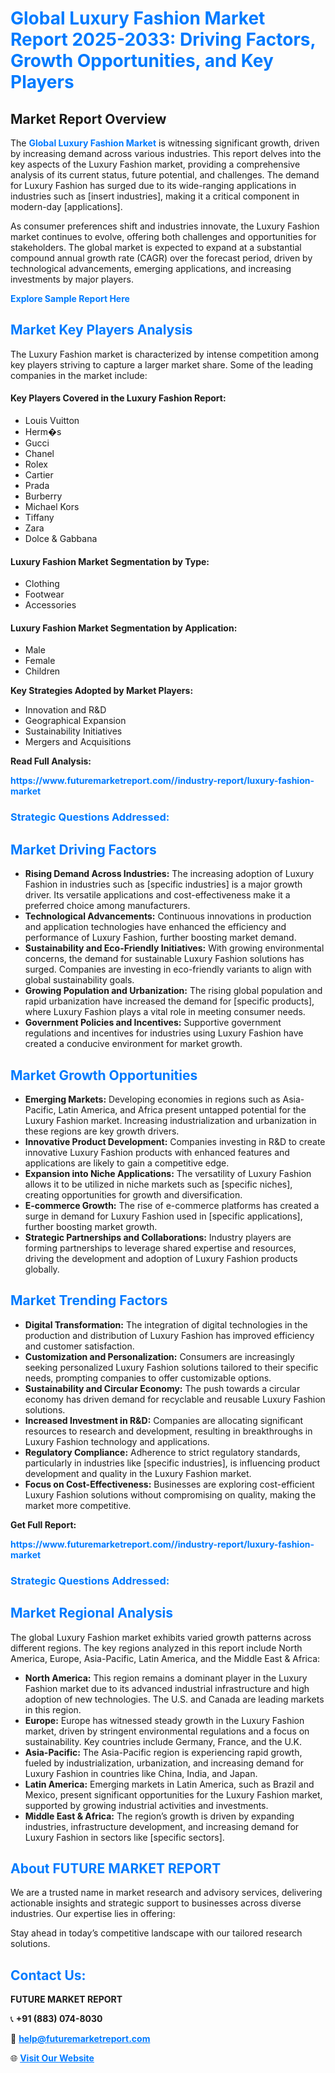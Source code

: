 <h1 style="color: #007BFF;">Global Luxury Fashion Market Report 2025-2033: Driving Factors, Growth Opportunities, and Key Players</h1>

<section id="overview">
<h2>Market Report Overview</h2>
<p>The <a href="https://www.futuremarketreport.com//industry-report/luxury-fashion-market" style="color: #007BFF; text-decoration: none;"><strong>Global Luxury Fashion Market</strong></a> is witnessing significant growth, driven by increasing demand across various industries. This report delves into the key aspects of the Luxury Fashion market, providing a comprehensive analysis of its current status, future potential, and challenges. The demand for Luxury Fashion has surged due to its wide-ranging applications in industries such as [insert industries], making it a critical component in modern-day [applications].</p>
<p>As consumer preferences shift and industries innovate, the Luxury Fashion market continues to evolve, offering both challenges and opportunities for stakeholders. The global market is expected to expand at a substantial compound annual growth rate (CAGR) over the forecast period, driven by technological advancements, emerging applications, and increasing investments by major players.</p>
</section>

<section id="overview">
<p><a href="https://www.futuremarketreport.com//request-sample/reportId=63612" style="color: #007BFF; text-decoration: none;"><strong>Explore Sample Report Here</strong></a></p>
</section>

<section id="key-players">
<h2 style="color: #007BFF;">Market Key Players Analysis</h2>
<p>The Luxury Fashion market is characterized by intense competition among key players striving to capture a larger market share. Some of the leading companies in the market include:</p>
<h4>Key Players Covered in the Luxury Fashion Report:</h4>
<ul><li>Louis Vuitton</li><li>Herm�s</li><li>Gucci</li><li>Chanel</li><li>Rolex</li><li>Cartier</li><li>Prada</li><li>Burberry</li><li>Michael Kors</li><li>Tiffany</li><li>Zara</li><li>Dolce &amp; Gabbana</li></ul>
<h4>Luxury Fashion Market Segmentation by Type:</h4>
<ul><li>Clothing</li><li>Footwear</li><li>Accessories</li></ul>

<h4>Luxury Fashion Market Segmentation by Application:</h4>
<ul><li>Male</li><li>Female</li><li>Children</li></ul>
<p><strong>Key Strategies Adopted by Market Players:</strong></p>
<ul>
<li>Innovation and R&D</li>
<li>Geographical Expansion</li>
<li>Sustainability Initiatives</li>
<li>Mergers and Acquisitions</li>
</ul>
</section>

<section>
<p><strong>Read Full Analysis: </strong></p><a href="https://www.futuremarketreport.com//industry-report/luxury-fashion-market" style="color: #007BFF; text-decoration: none;"><strong>https://www.futuremarketreport.com//industry-report/luxury-fashion-market</strong></a>
<h3 style="color: #007BFF;">Strategic Questions Addressed:</h3>
</section>

<section id="driving-factors">
<h2 style="color: #007BFF;">Market Driving Factors</h2>
<ul>
<li><strong>Rising Demand Across Industries:</strong> The increasing adoption of Luxury Fashion in industries such as [specific industries] is a major growth driver. Its versatile applications and cost-effectiveness make it a preferred choice among manufacturers.</li>
<li><strong>Technological Advancements:</strong> Continuous innovations in production and application technologies have enhanced the efficiency and performance of Luxury Fashion, further boosting market demand.</li>
<li><strong>Sustainability and Eco-Friendly Initiatives:</strong> With growing environmental concerns, the demand for sustainable Luxury Fashion solutions has surged. Companies are investing in eco-friendly variants to align with global sustainability goals.</li>
<li><strong>Growing Population and Urbanization:</strong> The rising global population and rapid urbanization have increased the demand for [specific products], where Luxury Fashion plays a vital role in meeting consumer needs.</li>
<li><strong>Government Policies and Incentives:</strong> Supportive government regulations and incentives for industries using Luxury Fashion have created a conducive environment for market growth.</li>
</ul>
</section>

<section id="growth-opportunities">
<h2 style="color: #007BFF;">Market Growth Opportunities</h2>
<ul>
<li><strong>Emerging Markets:</strong> Developing economies in regions such as Asia-Pacific, Latin America, and Africa present untapped potential for the Luxury Fashion market. Increasing industrialization and urbanization in these regions are key growth drivers.</li>
<li><strong>Innovative Product Development:</strong> Companies investing in R&D to create innovative Luxury Fashion products with enhanced features and applications are likely to gain a competitive edge.</li>
<li><strong>Expansion into Niche Applications:</strong> The versatility of Luxury Fashion allows it to be utilized in niche markets such as [specific niches], creating opportunities for growth and diversification.</li>
<li><strong>E-commerce Growth:</strong> The rise of e-commerce platforms has created a surge in demand for Luxury Fashion used in [specific applications], further boosting market growth.</li>
<li><strong>Strategic Partnerships and Collaborations:</strong> Industry players are forming partnerships to leverage shared expertise and resources, driving the development and adoption of Luxury Fashion products globally.</li>
</ul>
</section>

<section id="trending-factors">
<h2 style="color: #007BFF;">Market Trending Factors</h2>
<ul>
<li><strong>Digital Transformation:</strong> The integration of digital technologies in the production and distribution of Luxury Fashion has improved efficiency and customer satisfaction.</li>
<li><strong>Customization and Personalization:</strong> Consumers are increasingly seeking personalized Luxury Fashion solutions tailored to their specific needs, prompting companies to offer customizable options.</li>
<li><strong>Sustainability and Circular Economy:</strong> The push towards a circular economy has driven demand for recyclable and reusable Luxury Fashion solutions.</li>
<li><strong>Increased Investment in R&D:</strong> Companies are allocating significant resources to research and development, resulting in breakthroughs in Luxury Fashion technology and applications.</li>
<li><strong>Regulatory Compliance:</strong> Adherence to strict regulatory standards, particularly in industries like [specific industries], is influencing product development and quality in the Luxury Fashion market.</li>
<li><strong>Focus on Cost-Effectiveness:</strong> Businesses are exploring cost-efficient Luxury Fashion solutions without compromising on quality, making the market more competitive.</li>
</ul>
</section>

<section>
<p><strong>Get Full Report: </strong></p><a href="https://www.futuremarketreport.com//industry-report/luxury-fashion-market" style="color: #007BFF; text-decoration: none;"><strong>https://www.futuremarketreport.com//industry-report/luxury-fashion-market</strong></a>
<h3 style="color: #007BFF;">Strategic Questions Addressed:</h3>
</section>


<section id="regional-analysis">
<h2 style="color: #007BFF;">Market Regional Analysis</h2>
<p>The global Luxury Fashion market exhibits varied growth patterns across different regions. The key regions analyzed in this report include North America, Europe, Asia-Pacific, Latin America, and the Middle East & Africa:</p>
<ul>
<li><strong>North America:</strong> This region remains a dominant player in the Luxury Fashion market due to its advanced industrial infrastructure and high adoption of new technologies. The U.S. and Canada are leading markets in this region.</li>
<li><strong>Europe:</strong> Europe has witnessed steady growth in the Luxury Fashion market, driven by stringent environmental regulations and a focus on sustainability. Key countries include Germany, France, and the U.K.</li>
<li><strong>Asia-Pacific:</strong> The Asia-Pacific region is experiencing rapid growth, fueled by industrialization, urbanization, and increasing demand for Luxury Fashion in countries like China, India, and Japan.</li>
<li><strong>Latin America:</strong> Emerging markets in Latin America, such as Brazil and Mexico, present significant opportunities for the Luxury Fashion market, supported by growing industrial activities and investments.</li>
<li><strong>Middle East & Africa:</strong> The region’s growth is driven by expanding industries, infrastructure development, and increasing demand for Luxury Fashion in sectors like [specific sectors].</li>
</ul>
</section>

<footer>
<h2 style="color: #007BFF;">About FUTURE MARKET REPORT</h2>
<p>We are a trusted name in market research and advisory services, delivering actionable insights and strategic support to businesses across diverse industries. Our expertise lies in offering:</p>

<p>Stay ahead in today’s competitive landscape with our tailored research solutions.</p>

<h2 style="color: #007BFF;">Contact Us:</h2>
<p><strong>FUTURE MARKET REPORT</strong></p>
<p>📞 <strong>+91 (883) 074-8030</strong></p>
<p>📧 <strong><a href="mailto:help@futuremarketreport.com" style="color: #007BFF;">help@futuremarketreport.com</a></strong></p>
<p>🌐 <strong><a href="https://www.futuremarketreport.com/" style="color: #007BFF;">Visit Our Website</a></strong></p>
</footer>